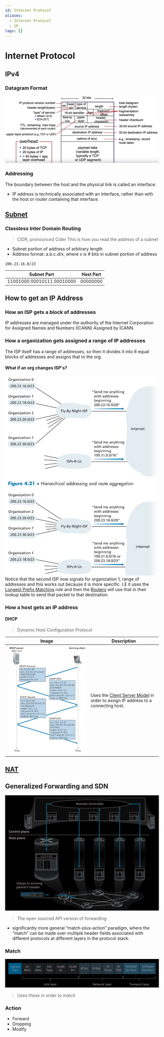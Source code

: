 ```yaml
---
id: Internet Protocol
aliases:
  - Internet Protocol
  - IP
tags: []
---
```


# Internet Protocol

## IPv4

### Datagram Format 
![img](../Images/b9.png) 

### Addressing 
The boundary between the host and the physical link is called  an interface.
- IP address is technically associated with an interface,  rather than with the host or router containing that interface. 

## [Subnet](notes/Subnet.md)

### Classless Inter Domain Routing 
> CIDR, pronounced Cider
> This is how you read the address of a subnet

- Subnet portion of address of arbitrary length
- Address format: a.b.c.d/x, where x is # bits in subnet portion of address

`200.23.16.0/23` 


| Subnet Part            | Host Part       |
|------------------------|-----------------|
| 11001000 00010111 00010000 | 00000000      |


## How to get an IP Address

### How an ISP gets a block of addresses
IP addresses are managed under the authority of the Internet Corporation for Assigned Names and Numbers (ICANN)
Assigned by ICANN.  

### How a organization gets assigned a range of IP addresses 
The ISP itself has a range of addresses, so then it divides it into 8 equal blocks of addresses and assigns that to the org. 
 
#### What if an org changes ISP's? 
![img](../Images/c5.png) 
Notice that the second ISP now signals for organization 1, range of addresses and this works out because it is more specific. I.E it uses the [Longest Prefix Matching](notes/Longest%20Prefix%20Matching.md) rule and then the [Routers](notes/Router.md) will use that in their lookup table to send that packet to that destination.  

### How a host gets an IP address
  
#### DHCP
> Dynamic Host Configuration Protocol 

| Image | Description |
| -------------- | --------------- |
| ![img](../Images/c4.png) | Uses the [Client Server Model](notes/Client%20Server%20Model.md) in order to assign IP address to a connecting host. |

## [NAT](notes/NAT.md)

## Generalized Forwarding and SDN 
![img](../Images/d4.png) 
> The open sourced API version of forwarding 

- significantly more general “match-plus-action” paradigm, where the “match” can be made  over multiple header fields associated with different protocols at different layers in  the protocol stack.

### Match 
![img](../Images/d5.png) 
> Uses these in order to match 

### Action 
- Forward
- Dropping
- Modify
